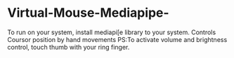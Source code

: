 # Virtual-Mouse-Mediapipe-
To run on your system, install mediapi[e library to your system.
Controls Coursor position by hand movements
PS:To activate volume and brightness control, touch thumb with your ring finger.
